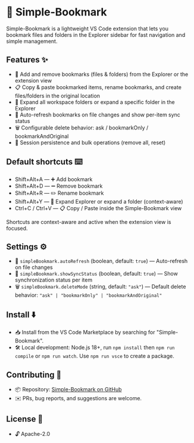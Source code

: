 # 🚀 Simple-Bookmark

Simple-Bookmark is a lightweight VS Code extension that lets you bookmark files and folders in the Explorer sidebar for fast navigation and simple management.

## Features ✨

- 🔖 Add and remove bookmarks (files & folders) from the Explorer or the extension view
- 📋 Copy & paste bookmarked items, rename bookmarks, and create files/folders in the original location
- 📂 Expand all workspace folders or expand a specific folder in the Explorer
- 🔁 Auto-refresh bookmarks on file changes and show per-item sync status
- 🗑️ Configurable delete behavior: ask / bookmarkOnly / bookmarkAndOriginal
- 💾 Session persistence and bulk operations (remove all, reset)

## Default shortcuts ⌨️

- Shift+Alt+A — ➕ Add bookmark
- Shift+Alt+D — ➖ Remove bookmark
- Shift+Alt+R — ✏️ Rename bookmark
- Shift+Alt+Y — 📂 Expand Explorer or expand a folder (context-aware)
- Ctrl+C / Ctrl+V — 📋 Copy / Paste inside the Simple-Bookmark view

Shortcuts are context-aware and active when the extension view is focused.

## Settings ⚙️

- 🔁 `simpleBookmark.autoRefresh` (boolean, default: `true`) — Auto-refresh on file changes
- 🔄 `simpleBookmark.showSyncStatus` (boolean, default: `true`) — Show synchronization status per item
- 🗑️ `simpleBookmark.deleteMode` (string, default: `"ask"`) — Default delete behavior: `"ask" | "bookmarkOnly" | "bookmarkAndOriginal"`

## Install ⬇️

- 📥 Install from the VS Code Marketplace by searching for "Simple-Bookmark".
- 🛠️ Local development: Node.js 18+, run `npm install` then `npm run compile` or `npm run watch`. Use `npm run vsce` to create a package.

## Contributing 🤝

- 📦 Repository: [Simple-Bookmark on GitHub](https://github.com/JUNGHO-GIT/SIMPLE-BOOKMARK)
- ✉️ PRs, bug reports, and suggestions are welcome.

## License 📄

- 🔓 Apache-2.0
